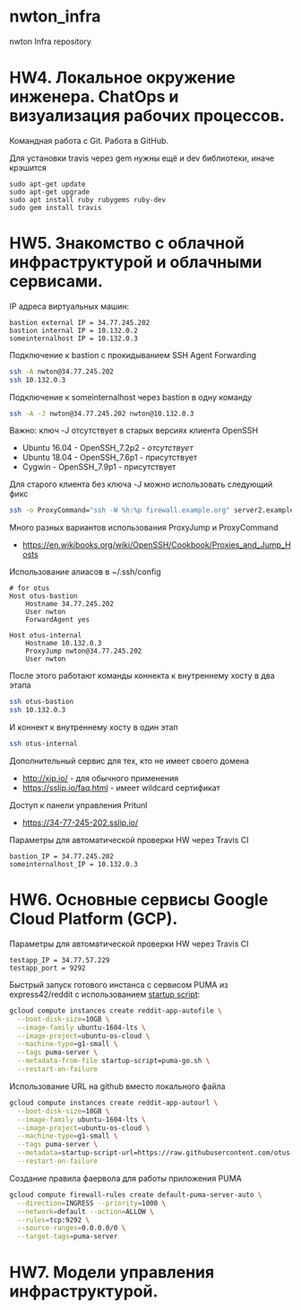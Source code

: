 # nwton_infra
nwton Infra repository

# HW4. Локальное окружение инженера. ChatOps и визуализация рабочих процессов.
  Командная работа с Git. Работа в GitHub.

Для установки travis через gem нужны ещё и dev библиотеки, иначе крэшится
``` text
sudo apt-get update
sudo apt-get upgrade
sudo apt install ruby rubygems ruby-dev
sudo gem install travis
```


# HW5. Знакомство с облачной инфраструктурой и облачными сервисами.

IP адреса виртуальных машин:
``` text
bastion external IP = 34.77.245.202
bastion internal IP = 10.132.0.2
someinternalhost IP = 10.132.0.3
```

Подключение к bastion с прокидыванием SSH Agent Forwarding
``` bash
ssh -A nwton@34.77.245.202
ssh 10.132.0.3
```

Подключение к someinternalhost через bastion в одну команду
``` bash
ssh -A -J nwton@34.77.245.202 nwton@10.132.0.3
```

Важно: ключ -J отсутствует в старых версиях клиента OpenSSH
- Ubuntu 16.04 - OpenSSH_7.2p2 - *отсутствует*
- Ubuntu 18.04 - OpenSSH_7.6p1 - присутствует
- Cygwin - OpenSSH_7.9p1 - присутствует

Для старого клиента без ключа -J можно использовать следующий фикс
``` bash
ssh -o ProxyCommand="ssh -W %h:%p firewall.example.org" server2.example.org
```

Много разных вариантов использования ProxyJump и ProxyCommand
- https://en.wikibooks.org/wiki/OpenSSH/Cookbook/Proxies_and_Jump_Hosts


Использование алиасов в ~/.ssh/config
``` text
# for otus
Host otus-bastion
    Hostname 34.77.245.202
    User nwton
    ForwardAgent yes

Host otus-internal
    Hostname 10.132.0.3
    ProxyJump nwton@34.77.245.202
    User nwton

```

После этого работают команды коннекта к внутреннему хосту в два этапа
``` bash
ssh otus-bastion
ssh 10.132.0.3
```
И коннект к внутреннему хосту в один этап
``` bash
ssh otus-internal
```

Дополнительный сервис для тех, кто не имеет своего домена
- http://xip.io/ - для обычного применения
- https://sslip.io/faq.html - имеет wildcard сертификат

Доступ к панели управления Pritunl
- https://34-77-245-202.sslip.io/

Параметры для автоматической проверки HW через Travis CI
``` text
bastion_IP = 34.77.245.202
someinternalhost_IP = 10.132.0.3
```


# HW6. Основные сервисы Google Cloud Platform (GCP).

Параметры для автоматической проверки HW через Travis CI
``` text
testapp_IP = 34.77.57.229
testapp_port = 9292
```

Быстрый запуск готового инстанса с сервисом PUMA из express42/reddit
с использованием [startup script](https://cloud.google.com/compute/docs/startupscript):
``` bash
gcloud compute instances create reddit-app-autofile \
  --boot-disk-size=10GB \
  --image-family ubuntu-1604-lts \
  --image-project=ubuntu-os-cloud \
  --machine-type=g1-small \
  --tags puma-server \
  --metadata-from-file startup-script=puma-go.sh \
  --restart-on-failure
```

Использование URL на github вместо локального файла
``` bash
gcloud compute instances create reddit-app-autourl \
  --boot-disk-size=10GB \
  --image-family ubuntu-1604-lts \
  --image-project=ubuntu-os-cloud \
  --machine-type=g1-small \
  --tags puma-server \
  --metadata=startup-script-url=https://raw.githubusercontent.com/otus-devops-2019-02/nwton_infra/cloud-testapp/puma-go.sh \
  --restart-on-failure
```

Создание правила фаервола для работы приложения PUMA
``` bash
gcloud compute firewall-rules create default-puma-server-auto \
  --direction=INGRESS --priority=1000 \
  --network=default --action=ALLOW \
  --rules=tcp:9292 \
  --source-ranges=0.0.0.0/0 \
  --target-tags=puma-server
```


# HW7. Модели управления инфраструктурой.
